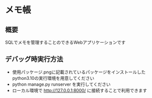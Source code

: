 # メモ帳
## 概要
SQLでメモを管理することのできるWebアプリケーションです

## デバッグ時実行方法
- 使用パッケージ.pngに記載されているパッケージをインストールしたpython3.10の実行環境を用意してください
- python manage.py runserver を実行してください
- ローカル環境で http://127.0.0.1:8000/ に接続することで利用できます